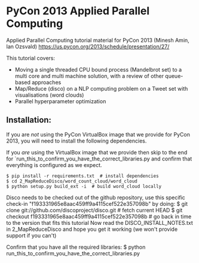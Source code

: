 PyCon 2013 Applied Parallel Computing
=====================================

Applied Parallel Computing tutorial material for PyCon 2013 (Minesh Amin, Ian Ozsvald)
https://us.pycon.org/2013/schedule/presentation/27/

This tutorial covers:
 * Moving a single threaded CPU bound process (Mandelbrot set) to a multi core and multi machine solution, with a review of other queue-based approaches
 * Map/Reduce (disco) on a NLP computing problem on a Tweet set with visualisations (word clouds)
 * Parallel hyperparameter optimization



Installation:
------------

If you are *not* using the PyCon VirtualBox image that we provide for PyCon 2013, you will need to install the following dependencies.

If you *are* using the VirtualBox image that we provide then skip to the end for `run_this_to_confirm_you_have_the_correct_libraries.py and confirm that everything is configured as we expect.

    $ pip install -r requirements.txt  # install dependencies
    $ cd 2_MapReduceDisco/word_count_cloud/word_cloud
    $ python setup.py build_ext -i  # build word_cloud locally

Disco needs to be checked out of the github repository, use this specific check-in "f193331965e8aac459ff9a4115cef522e357098b" by doing:
    $ git clone git://github.com/discoproject/disco.git  # fetch current HEAD
    $ git checkout f193331965e8aac459ff9a4115cef522e357098b  # go back in time to the version that fits this tutorial
    Now read the DISCO_INSTALL_NOTES.txt in 2_MapReduceDisco and hope you get it working (we won't provide support if you can't)

Confirm that you have all the required libraries:
    $ python run_this_to_confirm_you_have_the_correct_libraries.py
